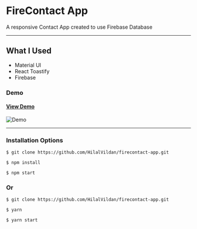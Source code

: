 # FireContact App

A responsive Contact App created to use Firebase Database

<hr />

## What I Used

- Material UI
- React Toastify
- Firebase

### Demo

#### [View Demo](https://firecontactapp-proj.netlify.app/)

![Demo](./src/assets/firecontact_1.gif)

<hr />

### Installation Options

```
$ git clone https://github.com/HilalVildan/firecontact-app.git
```

```
$ npm install
```

```
$ npm start
```

### Or

```
$ git clone https://github.com/HilalVildan/firecontact-app.git
```

```
$ yarn
```

```
$ yarn start
```
